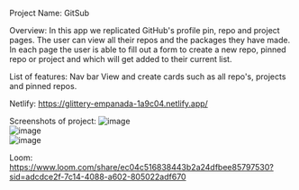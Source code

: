 Project Name: GitSub

Overview: In this app we replicated GitHub's profile pin, repo and project pages. The user can view all their repos and the packages they have made. In each page the user is able to fill out a form to create a new repo, pinned repo or project and which will get added to their current list. 

List of features:
Nav bar 
View and create cards such as all repo's, projects and pinned repos.

Netlify: https://glittery-empanada-1a9c04.netlify.app/

Screenshots of project:
![image](https://github.com/nss-evening-cohort-26/gitsub-live-wire/assets/153558948/073e4cc4-20a4-46c1-9cf1-00f701c52fe1)  
![image](https://github.com/nss-evening-cohort-26/gitsub-live-wire/assets/153558948/d9bf2fb3-5ad3-4c6d-b7be-63fe182558da)  
![image](https://github.com/nss-evening-cohort-26/gitsub-live-wire/assets/153558948/f5f18f63-2bfa-491c-bb2c-24161576b71b)

Loom: 
https://www.loom.com/share/ec04c516838443b2a24dfbee85797530?sid=adcdce2f-7c14-4088-a602-805022adf670
